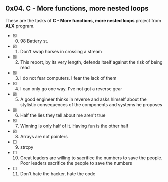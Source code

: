 ## 0x04. C - More functions, more nested loops

These are the tasks of **C - More functions, more nested loops** project from **ALX** program.

- [x] 0. 98 Battery st.
- [x] 1. Don't swap horses in crossing a stream
- [x] 2. This report, by its very length, defends itself against the risk of being read
- [x] 3. I do not fear computers. I fear the lack of them
- [x] 4. I can only go one way. I've not got a reverse gear
- [x] 5. A good engineer thinks in reverse and asks himself about the stylistic consequences of the components and systems he proposes
- [x] 6. Half the lies they tell about me aren't true
- [x] 7. Winning is only half of it. Having fun is the other half
- [x] 8. Arrays are not pointers
- [ ] 9. strcpy
- [ ] 10. Great leaders are willing to sacrifice the numbers to save the people. Poor leaders sacrifice the people to save the numbers
- [ ] 11. Don't hate the hacker, hate the code
